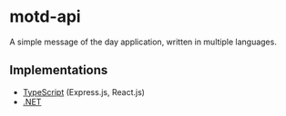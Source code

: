 # motd-api

A simple message of the day application, written in multiple languages.

## Implementations

- [TypeScript](typescript/README.md) (Express.js, React.js)
- [.NET](dotnet/README.md)
